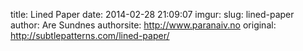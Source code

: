 title: Lined Paper
date: 2014-02-28 21:09:07
imgur: 
slug: lined-paper
author: Are Sundnes
authorsite: http://www.paranaiv.no
original: http://subtlepatterns.com/lined-paper/
